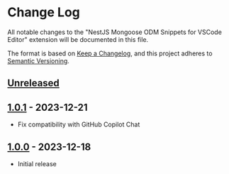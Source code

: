 # Change Log

All notable changes to the "NestJS Mongoose ODM Snippets for VSCode Editor" extension will be documented in this file.

The format is based on [Keep a Changelog](https://keepachangelog.com/en/1.0.0/),
and this project adheres to [Semantic Versioning](https://semver.org/spec/v2.0.0.html).

## [Unreleased]

## [1.0.1] - 2023-12-21

- Fix compatibility with GitHub Copilot Chat

## [1.0.0] - 2023-12-18

- Initial release

[unreleased]: https://github.com/ManuelGil/vscode-nestjs-mongoose-snippets/compare/v1.0.1...HEAD
[1.0.1]: https://github.com/ManuelGil/vscode-nestjs-mongoose-snippets/compare/v1.0.0...v1.0.1
[1.0.0]: https://github.com/ManuelGil/vscode-nestjs-mongoose-snippets/releases/tag/v1.0.0
